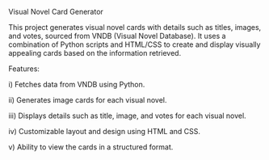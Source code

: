 Visual Novel Card Generator

This project generates visual novel cards with details such as titles, images, and votes, sourced from VNDB (Visual Novel Database). It uses a combination of Python scripts and HTML/CSS to create and display visually appealing cards based on the information retrieved.

Features:

i) Fetches data from VNDB using Python.

ii) Generates image cards for each visual novel.

iii) Displays details such as title, image, and votes for each visual novel.

iv) Customizable layout and design using HTML and CSS.

v) Ability to view the cards in a structured format.
